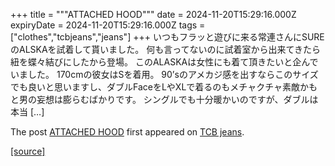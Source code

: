 +++
title = """ATTACHED HOOD"""
date = 2024-11-20T15:29:16.000Z
expiryDate = 2024-11-20T15:29:16.000Z
tags = ["clothes","tcbjeans","jeans"]
+++
いつもフラッと遊びに来る常連さんにSUREのALSKAを試着して貰いました。 何も言ってないのに試着室から出来てきたら紐を蝶々結びにしたから登場。 このALASKAは女性にも着て頂きたいと企んでいました。 170cmの彼女はSを着用。 90’sのアメカジ感を出すならこのサイズでも良いと思いますし、ダブルFaceをLやXLで着るのもメチャクチャ素敵かもと男の妄想は膨らむばかりです。 シングルでも十分暖かいのですが、ダブルは本当 \[…\]

The post [ATTACHED HOOD](http://tcbjeans.com/2024/11/21/50087) first appeared on [TCB jeans](http://tcbjeans.com).

[[source]](http://tcbjeans.com/2024/11/21/50087)
